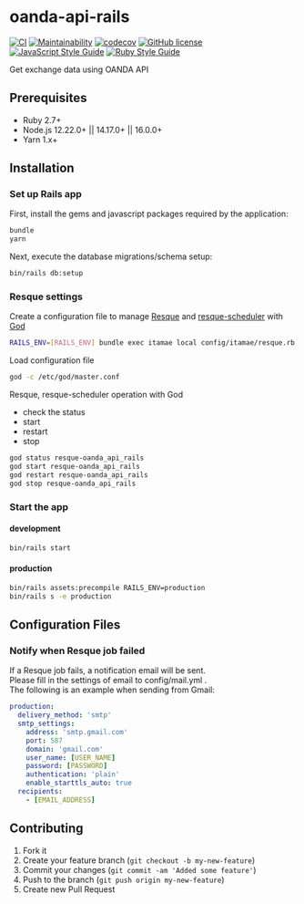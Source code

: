 # oanda-api-rails

[![CI](https://github.com/mishina2228/oanda-api-rails/workflows/ci/badge.svg)](https://github.com/mishina2228/oanda-api-rails/actions)
[![Maintainability](https://api.codeclimate.com/v1/badges/b6b9044754816afc195c/maintainability)](https://codeclimate.com/github/mishina2228/oanda-api-rails/maintainability)
[![codecov](https://codecov.io/gh/mishina2228/oanda-api-rails/branch/master/graph/badge.svg)](https://codecov.io/gh/mishina2228/oanda-api-rails)
[![GitHub license](https://img.shields.io/github/license/mishina2228/oanda-api-rails)](https://github.com/mishina2228/oanda-api-rails/blob/master/LICENSE)
[![JavaScript Style Guide](https://img.shields.io/badge/code_style-standard-brightgreen.svg)](https://standardjs.com)
[![Ruby Style Guide](https://img.shields.io/badge/code_style-rubocop-brightgreen.svg)](https://github.com/rubocop/rubocop)

Get exchange data using OANDA API

## Prerequisites

- Ruby 2.7+
- Node.js 12.22.0+ || 14.17.0+ || 16.0.0+
- Yarn 1.x+

## Installation

### Set up Rails app

First, install the gems and javascript packages required by the application:

```sh
bundle
yarn
```

Next, execute the database migrations/schema setup:

```sh
bin/rails db:setup
```

### Resque settings

Create a configuration file to manage [Resque](https://github.com/resque/resque)
and [resque-scheduler](https://github.com/resque/resque-scheduler)
with [God](http://godrb.com/)

```sh
RAILS_ENV=[RAILS_ENV] bundle exec itamae local config/itamae/resque.rb
```

Load configuration file

```sh
god -c /etc/god/master.conf
```

Resque, resque-scheduler operation with God

- check the status
- start
- restart
- stop

```sh
god status resque-oanda_api_rails
god start resque-oanda_api_rails
god restart resque-oanda_api_rails
god stop resque-oanda_api_rails
```

### Start the app

#### development

```sh
bin/rails start
```

#### production

```sh
bin/rails assets:precompile RAILS_ENV=production
bin/rails s -e production
```

## Configuration Files

### Notify when Resque job failed

If a Resque job fails, a notification email will be sent.  
Please fill in the settings of email to config/mail.yml .  
The following is an example when sending from Gmail:

```yml
production:
  delivery_method: 'smtp'
  smtp_settings:
    address: 'smtp.gmail.com'
    port: 587
    domain: 'gmail.com'
    user_name: [USER_NAME]
    password: [PASSWORD]
    authentication: 'plain'
    enable_starttls_auto: true
  recipients:
    - [EMAIL_ADDRESS]
```

## Contributing

1. Fork it
2. Create your feature branch (`git checkout -b my-new-feature`)
3. Commit your changes (`git commit -am 'Added some feature'`)
4. Push to the branch (`git push origin my-new-feature`)
5. Create new Pull Request
